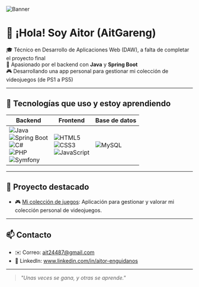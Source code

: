 ![Banner](https://i.imgur.com/XYZ123.png)
# 👋 ¡Hola! Soy Aitor (AitGareng)

🎓 Técnico en Desarrollo de Aplicaciones Web (DAW), a falta de completar el proyecto final  
🔧 Apasionado por el backend con **Java** y **Spring Boot**    
🎮 Desarrollando una app personal para gestionar mi colección de videojuegos (de PS1 a PS5)

---




## 🚀 Tecnologías que uso y estoy aprendiendo

| Backend | Frontend | Base de datos |
|--------|---------|---------------|
| ![Java](https://img.shields.io/badge/Java-ED8B00?style=for-the-badge&logo=java&logoColor=white) <br> ![Spring Boot](https://img.shields.io/badge/Spring%20Boot-6DB33F?style=for-the-badge&logo=spring-boot&logoColor=white) <br> ![C#](https://img.shields.io/badge/C%23-239120?style=for-the-badge&logo=c-sharp&logoColor=white) <br> ![PHP](https://img.shields.io/badge/PHP-777BB4?style=for-the-badge&logo=php&logoColor=white) <br> ![Symfony](https://img.shields.io/badge/Symfony-000000?style=for-the-badge&logo=symfony&logoColor=white) | ![HTML5](https://img.shields.io/badge/HTML5-E34F26?style=for-the-badge&logo=html5&logoColor=white) <br> ![CSS3](https://img.shields.io/badge/CSS3-1572B6?style=for-the-badge&logo=css3&logoColor=white) <br> ![JavaScript](https://img.shields.io/badge/JavaScript-F7DF1E?style=for-the-badge&logo=javascript&logoColor=black) | ![MySQL](https://img.shields.io/badge/MySQL-005C84?style=for-the-badge&logo=mysql&logoColor=white) |



---

## 📌 Proyecto destacado

- 🎮 [Mi colección de juegos](https://github.com/AitGareng/coleccionjuegos): Aplicación para gestionar y valorar mi colección personal de videojuegos.

---

## 📫 Contacto

- ✉️ Correo: ait24487@gmail.com
- 💼 LinkedIn: www.linkedin.com/in/aitor-enguidanos
- ---

> *"Unas veces se gana, y otras se aprende."*

